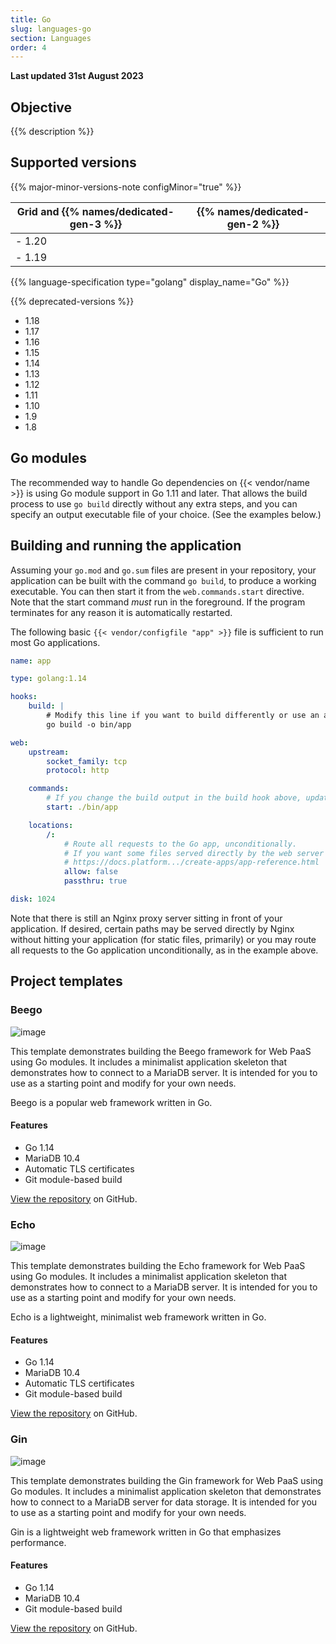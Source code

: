 ```yaml
---
title: Go
slug: languages-go
section: Languages
order: 4
---
```


**Last updated 31st August 2023**



## Objective  

{{% description %}}

## Supported versions

{{% major-minor-versions-note configMinor="true" %}}

| Grid and {{% names/dedicated-gen-3 %}} | {{% names/dedicated-gen-2 %}} |
|----------------------------------------|------------------------------ |
| - 1.20  
- 1.19 |

{{% language-specification type="golang" display_name="Go" %}}

{{% deprecated-versions %}}

- 1.18  
- 1.17  
- 1.16  
- 1.15  
- 1.14  
- 1.13  
- 1.12  
- 1.11  
- 1.10  
- 1.9  
- 1.8

## Go modules

The recommended way to handle Go dependencies on {{< vendor/name >}} is using Go module support in Go 1.11 and later. That allows the build process to use `go build` directly without any extra steps, and you can specify an output executable file of your choice. (See the examples below.)

## Building and running the application

Assuming your `go.mod` and `go.sum` files are present in your repository, your application can be built with the command `go build`, to produce a working executable. You can then start it from the `web.commands.start` directive. Note that the start command _must_ run in the foreground. If the program terminates for any reason it is automatically restarted.

The following basic `{{< vendor/configfile "app" >}}` file is sufficient to run most Go applications.

```yaml
name: app

type: golang:1.14

hooks:
    build: |
        # Modify this line if you want to build differently or use an alternate name for your executable.
        go build -o bin/app

web:
    upstream:
        socket_family: tcp
        protocol: http

    commands:
        # If you change the build output in the build hook above, update this line as well.
        start: ./bin/app

    locations:
        /:
            # Route all requests to the Go app, unconditionally.
            # If you want some files served directly by the web server without hitting Go, see
            # https://docs.platform.../create-apps/app-reference.html
            allow: false
            passthru: true

disk: 1024
```

Note that there is still an Nginx proxy server sitting in front of your application. If desired, certain paths may be served directly by Nginx without hitting your application (for static files, primarily) or you may route all requests to the Go application unconditionally, as in the example above.

## Project templates


### Beego 

![image](images/beego.png)

<p>This template demonstrates building the Beego framework for Web PaaS using Go modules.  It includes a minimalist application skeleton that demonstrates how to connect to a MariaDB server.  It is intended for you to use as a starting point and modify for your own needs.</p>
<p>Beego is a popular web framework written in Go.</p>
  
#### Features
- Go 1.14<br />  
- MariaDB 10.4<br />  
- Automatic TLS certificates<br />  
- Git module-based build<br />  
 
[View the repository](https://github.com/platformsh-templates/beego) on GitHub.

### Echo 

![image](images/BasicGo.png)

<p>This template demonstrates building the Echo framework for Web PaaS using Go modules.  It includes a minimalist application skeleton that demonstrates how to connect to a MariaDB server.  It is intended for you to use as a starting point and modify for your own needs.</p>
<p>Echo is a lightweight, minimalist web framework written in Go.</p>
  
#### Features
- Go 1.14<br />  
- MariaDB 10.4<br />  
- Automatic TLS certificates<br />  
- Git module-based build<br />  
 
[View the repository](https://github.com/platformsh-templates/echo) on GitHub.

### Gin 

![image](images/gin.png)

<p>This template demonstrates building the Gin framework for Web PaaS using Go modules.  It includes a minimalist application skeleton that demonstrates how to connect to a MariaDB server for data storage.  It is intended for you to use as a starting point and modify for your own needs.</p>
<p>Gin is a lightweight web framework written in Go that emphasizes performance.</p>
  
#### Features
- Go 1.14<br />  
- MariaDB 10.4<br />  
- Git module-based build<br />  
 
[View the repository](https://github.com/platformsh-templates/gin) on GitHub.

